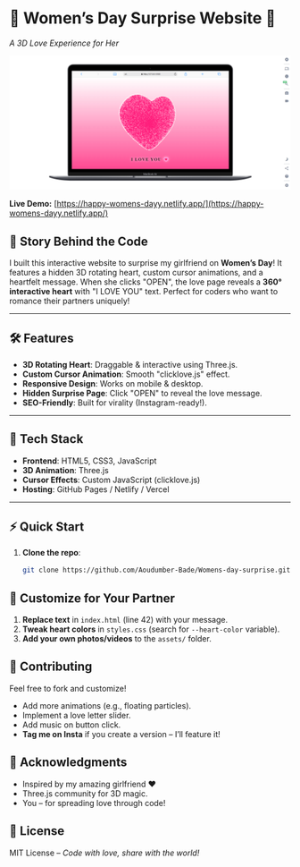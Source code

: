 # 💖 Women’s Day Surprise Website 🚀  
*A 3D Love Experience for Her*  

![Preview](./img/output.png) <!-- Add a GIF/video preview here -->

**Live Demo:** [https://happy-womens-dayy.netlify.app/](https://happy-womens-dayy.netlify.app/) <!-- Add your hosted link here -->  

## 🌟 Story Behind the Code  
I built this interactive website to surprise my girlfriend on **Women’s Day**! It features a hidden 3D rotating heart, custom cursor animations, and a heartfelt message. When she clicks "OPEN", the love page reveals a **360° interactive heart** with "I LOVE YOU" text. Perfect for coders who want to romance their partners uniquely!  

---

## 🛠️ Features  
- **3D Rotating Heart**: Draggable & interactive using Three.js.  
- **Custom Cursor Animation**: Smooth "clicklove.js" effect.  
- **Responsive Design**: Works on mobile & desktop.  
- **Hidden Surprise Page**: Click "OPEN" to reveal the love message.  
- **SEO-Friendly**: Built for virality (Instagram-ready!).  

---

## 🚀 Tech Stack  
- **Frontend**: HTML5, CSS3, JavaScript  
- **3D Animation**: Three.js  
- **Cursor Effects**: Custom JavaScript (clicklove.js)  
- **Hosting**: GitHub Pages / Netlify / Vercel  

---

## ⚡ Quick Start  
1. **Clone the repo**:  
   ```bash  
   git clone https://github.com/Aoudumber-Bade/Womens-day-surprise.git 

## 🌈 Customize for Your Partner  
1. **Replace text** in `index.html` (line 42) with your message.  
2. **Tweak heart colors** in `styles.css` (search for `--heart-color` variable).  
3. **Add your own photos/videos** to the `assets/` folder.  

## 🤝 Contributing  
Feel free to fork and customize!  
- Add more animations (e.g., floating particles).  
- Implement a love letter slider.  
- Add music on button click.  
- **Tag me on Insta** if you create a version – I’ll feature it!  

## 💌 Acknowledgments  
- Inspired by my amazing girlfriend ❤️  
- Three.js community for 3D magic.  
- You – for spreading love through code!  

## 📄 License  
MIT License – *Code with love, share with the world!*  